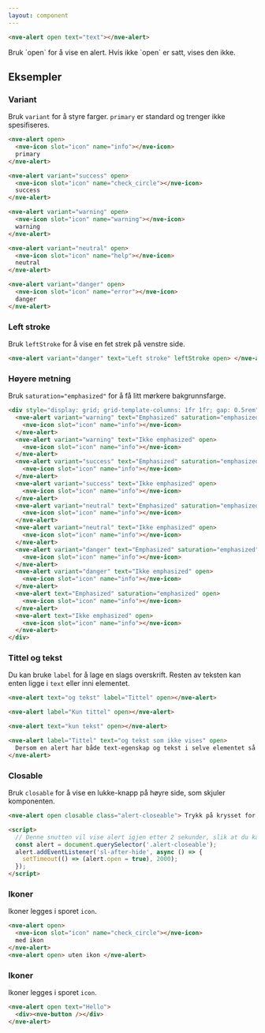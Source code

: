 ```yaml
---
layout: component
---
```


<CodeExamplePreview>

```html
<nve-alert open text="text"></nve-alert>
```

</CodeExamplePreview>

<nve-message-card label="Tips">
Bruk `open` for å vise en alert. Hvis ikke `open` er satt, vises den ikke.
</nve-message-card>

## Eksempler

### Variant

Bruk `variant` for å styre farger. `primary` er standard og trenger ikke spesifiseres.

<CodeExamplePreview arrangeComponentsVertically>

```html
<nve-alert open>
  <nve-icon slot="icon" name="info"></nve-icon>
  primary
</nve-alert>

<nve-alert variant="success" open>
  <nve-icon slot="icon" name="check_circle"></nve-icon>
  success
</nve-alert>

<nve-alert variant="warning" open>
  <nve-icon slot="icon" name="warning"></nve-icon>
  warning
</nve-alert>

<nve-alert variant="neutral" open>
  <nve-icon slot="icon" name="help"></nve-icon>
  neutral
</nve-alert>

<nve-alert variant="danger" open>
  <nve-icon slot="icon" name="error"></nve-icon>
  danger
</nve-alert>
```

</CodeExamplePreview>

### Left stroke

Bruk `leftStroke` for å vise en fet strek på venstre side.

<CodeExamplePreview arrangeComponentsVertically>

```html
<nve-alert variant="danger" text="Left stroke" leftStroke open> </nve-alert>
```

</CodeExamplePreview>

### Høyere metning

Bruk `saturation="emphasized"` for å få litt mørkere bakgrunnsfarge.

<CodeExamplePreview arrangeComponentsVertically>

```html
<div style="display: grid; grid-template-columns: 1fr 1fr; gap: 0.5rem">
  <nve-alert variant="warning" text="Emphasized" saturation="emphasized" open>
    <nve-icon slot="icon" name="info"></nve-icon>
  </nve-alert>
  <nve-alert variant="warning" text="Ikke emphasized" open>
    <nve-icon slot="icon" name="info"></nve-icon>
  </nve-alert>
  <nve-alert variant="success" text="Emphasized" saturation="emphasized" open>
    <nve-icon slot="icon" name="info"></nve-icon>
  </nve-alert>
  <nve-alert variant="success" text="Ikke emphasized" open>
    <nve-icon slot="icon" name="info"></nve-icon>
  </nve-alert>
  <nve-alert variant="neutral" text="Emphasized" saturation="emphasized" open>
    <nve-icon slot="icon" name="info"></nve-icon>
  </nve-alert>
  <nve-alert variant="neutral" text="Ikke emphasized" open>
    <nve-icon slot="icon" name="info"></nve-icon>
  </nve-alert>
  <nve-alert variant="danger" text="Emphasized" saturation="emphasized" open>
    <nve-icon slot="icon" name="info"></nve-icon>
  </nve-alert>
  <nve-alert variant="danger" text="Ikke emphasized" open>
    <nve-icon slot="icon" name="info"></nve-icon>
  </nve-alert>
  <nve-alert text="Emphasized" saturation="emphasized" open>
    <nve-icon slot="icon" name="info"></nve-icon>
  </nve-alert>
  <nve-alert text="Ikke emphasized" open>
    <nve-icon slot="icon" name="info"></nve-icon>
  </nve-alert>
</div>
```

</CodeExamplePreview>

### Tittel og tekst

Du kan bruke `label` for å lage en slags overskrift. Resten av teksten kan enten ligge i `text` eller inni elementet.

<CodeExamplePreview arrangeComponentsVertically>

```html
<nve-alert text="og tekst" label="Tittel" open></nve-alert>

<nve-alert label="Kun tittel" open></nve-alert>

<nve-alert text="kun tekst" open></nve-alert>

<nve-alert label="Tittel" text="og tekst som ikke vises" open>
  Dersom en alert har både text-egenskap og tekst i selve elementet så skjuler vi teksten i egenskapen
</nve-alert>
```

</CodeExamplePreview>

### Closable

Bruk `closable` for å vise en lukke-knapp på høyre side, som skjuler komponenten.

<CodeExamplePreview arrangeComponentsVertically>

```html
<nve-alert open closable class="alert-closeable"> Trykk på krysset for å lukke denne </nve-alert>

<script>
  // Denne snutten vil vise alert igjen etter 2 sekunder, slik at du kan prøve å lukke den flere ganger
  const alert = document.querySelector('.alert-closeable');
  alert.addEventListener('sl-after-hide', async () => {
    setTimeout(() => (alert.open = true), 2000);
  });
</script>
```

</CodeExamplePreview>

### Ikoner

Ikoner legges i sporet `icon`.

<CodeExamplePreview arrangeComponentsVertically>

```html
<nve-alert open>
  <nve-icon slot="icon" name="check_circle"></nve-icon>
  med ikon
</nve-alert>
<nve-alert open> uten ikon </nve-alert>
```

</CodeExamplePreview>

### Ikoner

Ikoner legges i sporet `icon`.

<CodeExamplePreview arrangeComponentsVertically>

```html
<nve-alert open text="Hello">
  <div><nve-button /></div>
</nve-alert>
```

</CodeExamplePreview>
